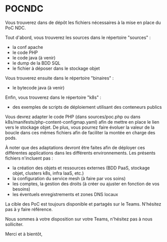# POCNDC

Vous trouverez dans de dépôt les fichiers nécessaires à la mise en place du PoC NDC.

Tout d'abord, vous trouverez les sources dans le répertoire "sources" : 
- la conf apache
- le code PHP
- le code java (à venir)
- le dump de la BDD SQL
- le fichier à déposer dans le stockage objet

Vous trouverez ensuite dans le répertoire "binaires"  :
- le bytecode java (à venir)

Enfin, vous trouverez dans le répertoire "k8s" :
- des exemples de scripts de déploiement utilisant des conteneurs publics

Vous devrez adapter le code PHP (dans sources/poc.php ou dans k8s/manifests/php-content-configmap.yaml) afin de mettre en place le lien vers le stockage objet. De plus, vous pourrez faire évoluer la valeur de la boucle dans ces mêmes fichiers afin de faciliter la montée en charge des pods.

À noter que des adaptations devront être faites afin de déployer ces différentes applications dans les différents environnements. Les présents fichiers n'incluent pas :
- la création des objets et ressources externes (BDD PaaS, stockage objet, clusters k8s, infra IaaS, etc.)
- la configuration du service mesh (à faire par vos soins)
- les comptes, la gestion des droits (à créer ou ajuster en fonction de vos besoins)
- les éventuels enregistrements et zones DNS locaux

La cible des PoC est toujours disponible et partagés sur le Teams. N'hésitez pas à y faire référence.

Nous sommes à votre disposition sur votre Teams, n'hésitez pas à nous solliciter.

Merci et à bientôt,
